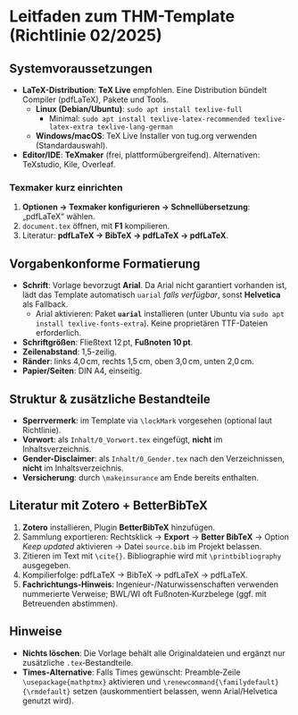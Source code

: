 # Leitfaden zum THM-Template (Richtlinie 02/2025)

## Systemvoraussetzungen
- **LaTeX-Distribution**: **TeX Live** empfohlen. Eine Distribution bündelt Compiler (pdfLaTeX), Pakete und Tools.
  - **Linux (Debian/Ubuntu)**: `sudo apt install texlive-full`
    - Minimal: `sudo apt install texlive-latex-recommended texlive-latex-extra texlive-lang-german`
  - **Windows/macOS**: TeX Live Installer von tug.org verwenden (Standardauswahl).
- **Editor/IDE**: **TeXmaker** (frei, plattformübergreifend). Alternativen: TeXstudio, Kile, Overleaf.

### Texmaker kurz einrichten
1. **Optionen → Texmaker konfigurieren → Schnellübersetzung**: „pdfLaTeX“ wählen.
2. `document.tex` öffnen, mit **F1** kompilieren.
3. Literatur: **pdfLaTeX → BibTeX → pdfLaTeX → pdfLaTeX**.

## Vorgabenkonforme Formatierung
- **Schrift**: Vorlage bevorzugt **Arial**. Da Arial nicht garantiert vorhanden ist, lädt das Template automatisch `uarial` *falls verfügbar*, sonst **Helvetica** als Fallback.  
  - Arial aktivieren: Paket **`uarial`** installieren (unter Ubuntu via `sudo apt install texlive-fonts-extra`). Keine proprietären TTF-Dateien erforderlich.
- **Schriftgrößen**: Fließtext 12 pt, **Fußnoten 10 pt**.
- **Zeilenabstand**: 1,5-zeilig.
- **Ränder**: links 4,0 cm, rechts 1,5 cm, oben 3,0 cm, unten 2,0 cm.
- **Papier/Seiten**: DIN A4, einseitig.

## Struktur & zusätzliche Bestandteile
- **Sperrvermerk**: im Template via `\lockMark` vorgesehen (optional laut Richtlinie).
- **Vorwort**: als `Inhalt/0_Vorwort.tex` eingefügt, **nicht** im Inhaltsverzeichnis.
- **Gender-Disclaimer**: als `Inhalt/0_Gender.tex` nach den Verzeichnissen, **nicht** im Inhaltsverzeichnis.
- **Versicherung**: durch `\makeinsurance` am Ende bereits enthalten.

## Literatur mit Zotero + BetterBibTeX
1. **Zotero** installieren, Plugin **BetterBibTeX** hinzufügen.
2. Sammlung exportieren: Rechtsklick → **Export** → **Better BibTeX** → Option *Keep updated* aktivieren → Datei `source.bib` im Projekt belassen.
3. Zitieren im Text mit `\cite{}`. Bibliographie wird mit `\printbibliography` ausgegeben.
4. Kompilierfolge: pdfLaTeX → BibTeX → pdfLaTeX → pdfLaTeX.
5. **Fachrichtungs‑Hinweis**: Ingenieur-/Naturwissenschaften verwenden nummerierte Verweise; BWL/WI oft Fußnoten‑Kurzbelege (ggf. mit Betreuenden abstimmen).

## Hinweise
- **Nichts löschen**: Die Vorlage behält alle Originaldateien und ergänzt nur zusätzliche `.tex`‑Bestandteile.
- **Times‑Alternative**: Falls Times gewünscht: Preamble‑Zeile `\usepackage{mathptmx}` aktivieren und `\renewcommand{\familydefault}{\rmdefault}` setzen (auskommentiert belassen, wenn Arial/Helvetica genutzt wird).